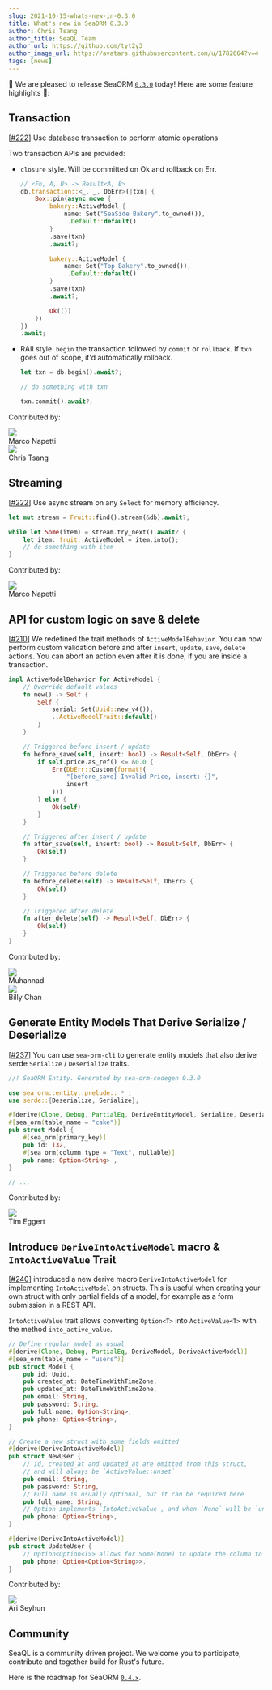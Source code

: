 ```yaml
---
slug: 2021-10-15-whats-new-in-0.3.0
title: What's new in SeaORM 0.3.0
author: Chris Tsang
author_title: SeaQL Team
author_url: https://github.com/tyt2y3
author_image_url: https://avatars.githubusercontent.com/u/1782664?v=4
tags: [news]
---
```


🎉 We are pleased to release SeaORM [`0.3.0`](https://github.com/SeaQL/sea-orm/releases/tag/0.3.0) today! Here are some feature highlights 🌟:

## Transaction

[[#222](https://github.com/SeaQL/sea-orm/pull/222)] Use database transaction to perform atomic operations

Two transaction APIs are provided:

- `closure` style. Will be committed on Ok and rollback on Err.
    ```rust
    // <Fn, A, B> -> Result<A, B>
    db.transaction::<_, _, DbErr>(|txn| {
        Box::pin(async move {
            bakery::ActiveModel {
                name: Set("SeaSide Bakery".to_owned()),
                ..Default::default()
            }
            .save(txn)
            .await?;

            bakery::ActiveModel {
                name: Set("Top Bakery".to_owned()),
                ..Default::default()
            }
            .save(txn)
            .await?;

            Ok(())
        })
    })
    .await;
    ```

- RAII style. `begin` the transaction followed by `commit` or `rollback`. If `txn` goes out of scope, it'd automatically rollback.
    ```rust
    let txn = db.begin().await?;

    // do something with txn

    txn.commit().await?;
    ```

Contributed by:

<div class="row">
    <div class="col col--3 margin-bottom--md">
        <div class="avatar">
            <a class="avatar__photo-link avatar__photo avatar__photo--sm" href="https://github.com/nappa85">
                <img src="https://avatars.githubusercontent.com/u/7566389?v=4" />
            </a>
            <div class="avatar__intro">
                <div class="avatar__name">
                    Marco Napetti
                </div>
            </div>
        </div>
    </div>
    <div class="col col--3 margin-bottom--md">
        <div class="avatar">
            <a class="avatar__photo-link avatar__photo avatar__photo--sm" href="https://github.com/tyt2y3">
                <img src="https://avatars.githubusercontent.com/u/1782664?v=4" />
            </a>
            <div class="avatar__intro">
                <div class="avatar__name">
                    Chris Tsang
                </div>
            </div>
        </div>
    </div>
</div>

## Streaming

[[#222](https://github.com/SeaQL/sea-orm/pull/222)] Use async stream on any `Select` for memory efficiency.

```rust
let mut stream = Fruit::find().stream(&db).await?;

while let Some(item) = stream.try_next().await? {
    let item: fruit::ActiveModel = item.into();
    // do something with item
}
```

Contributed by:

<div class="row">
    <div class="col col--3 margin-bottom--md">
        <div class="avatar">
            <a class="avatar__photo-link avatar__photo avatar__photo--sm" href="https://github.com/nappa85">
                <img src="https://avatars.githubusercontent.com/u/7566389?v=4" />
            </a>
            <div class="avatar__intro">
                <div class="avatar__name">
                    Marco Napetti
                </div>
            </div>
        </div>
    </div>
</div>

## API for custom logic on save & delete

[[#210](https://github.com/SeaQL/sea-orm/pull/210)] We redefined the trait methods of `ActiveModelBehavior`. You can now perform custom validation before and after `insert`, `update`, `save`, `delete` actions. You can abort an action even after it is done, if you are inside a transaction.

```rust
impl ActiveModelBehavior for ActiveModel {
    // Override default values
    fn new() -> Self {
        Self {
            serial: Set(Uuid::new_v4()),
            ..ActiveModelTrait::default()
        }
    }

    // Triggered before insert / update
    fn before_save(self, insert: bool) -> Result<Self, DbErr> {
        if self.price.as_ref() <= &0.0 {
            Err(DbErr::Custom(format!(
                "[before_save] Invalid Price, insert: {}",
                insert
            )))
        } else {
            Ok(self)
        }
    }

    // Triggered after insert / update
    fn after_save(self, insert: bool) -> Result<Self, DbErr> {
        Ok(self)
    }

    // Triggered before delete
    fn before_delete(self) -> Result<Self, DbErr> {
        Ok(self)
    }

    // Triggered after delete
    fn after_delete(self) -> Result<Self, DbErr> {
        Ok(self)
    }
}
```

Contributed by:

<div class="row">
    <div class="col col--3 margin-bottom--md">
        <div class="avatar">
            <a class="avatar__photo-link avatar__photo avatar__photo--sm" href="https://github.com/MuhannadAlrusayni">
                <img src="https://avatars.githubusercontent.com/u/14802524?v=4" />
            </a>
            <div class="avatar__intro">
                <div class="avatar__name">
                    Muhannad
                </div>
            </div>
        </div>
    </div>
    <div class="col col--3 margin-bottom--md">
        <div class="avatar">
            <a class="avatar__photo-link avatar__photo avatar__photo--sm" href="https://github.com/billy1624">
                <img src="https://avatars.githubusercontent.com/u/30400950?v=4" />
            </a>
            <div class="avatar__intro">
                <div class="avatar__name">
                    Billy Chan
                </div>
            </div>
        </div>
    </div>
</div>

## Generate Entity Models That Derive Serialize / Deserialize

[[#237](https://github.com/SeaQL/sea-orm/pull/237)] You can use `sea-orm-cli` to generate entity models that also derive serde `Serialize` / `Deserialize` traits.

```rust
//! SeaORM Entity. Generated by sea-orm-codegen 0.3.0

use sea_orm::entity::prelude:: * ;
use serde::{Deserialize, Serialize};

#[derive(Clone, Debug, PartialEq, DeriveEntityModel, Serialize, Deserialize)]
#[sea_orm(table_name = "cake")]
pub struct Model {
    #[sea_orm(primary_key)]
    pub id: i32,
    #[sea_orm(column_type = "Text", nullable)]
    pub name: Option<String> ,
}

// ...
```

Contributed by:

<div class="row">
    <div class="col col--3 margin-bottom--md">
        <div class="avatar">
            <a class="avatar__photo-link avatar__photo avatar__photo--sm" href="https://github.com/elbart">
                <img src="https://avatars.githubusercontent.com/u/48974?v=4" />
            </a>
            <div class="avatar__intro">
                <div class="avatar__name">
                    Tim Eggert
                </div>
            </div>
        </div>
    </div>
</div>

## Introduce `DeriveIntoActiveModel` macro & `IntoActiveValue` Trait

[[#240](https://github.com/SeaQL/sea-orm/pull/240)] introduced a new derive macro `DeriveIntoActiveModel` for implementing `IntoActiveModel` on structs. This is useful when creating your own struct with only partial fields of a model, for example as a form submission in a REST API.

`IntoActiveValue` trait allows converting `Option<T>` into `ActiveValue<T>` with the method `into_active_value`.

```rust
// Define regular model as usual
#[derive(Clone, Debug, PartialEq, DeriveModel, DeriveActiveModel)]
#[sea_orm(table_name = "users")]
pub struct Model {
    pub id: Uuid,
    pub created_at: DateTimeWithTimeZone,
    pub updated_at: DateTimeWithTimeZone,
    pub email: String,
    pub password: String,
    pub full_name: Option<String>,
    pub phone: Option<String>,
}

// Create a new struct with some fields omitted
#[derive(DeriveIntoActiveModel)]
pub struct NewUser {
    // id, created_at and updated_at are omitted from this struct,
    // and will always be `ActiveValue::unset`
    pub email: String,
    pub password: String,
    // Full name is usually optional, but it can be required here
    pub full_name: String,
    // Option implements `IntoActiveValue`, and when `None` will be `unset`
    pub phone: Option<String>,
}

#[derive(DeriveIntoActiveModel)]
pub struct UpdateUser {
    // Option<Option<T>> allows for Some(None) to update the column to be NULL
    pub phone: Option<Option<String>>,
}
```

Contributed by:

<div class="row">
    <div class="col col--3 margin-bottom--md">
        <div class="avatar">
            <a class="avatar__photo-link avatar__photo avatar__photo--sm" href="https://github.com/Acidic9">
                <img src="https://avatars.githubusercontent.com/u/16362377?v=4" />
            </a>
            <div class="avatar__intro">
                <div class="avatar__name">
                    Ari Seyhun
                </div>
            </div>
        </div>
    </div>
</div>

## Community

SeaQL is a community driven project. We welcome you to participate, contribute and together build for Rust's future.

Here is the roadmap for SeaORM [`0.4.x`](https://github.com/SeaQL/sea-orm/milestone/4).